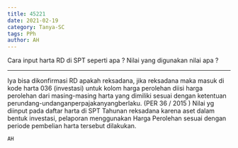 ```yaml
---
title: 45221
date: 2021-02-19
category: Tanya-SC
tags: PPh
author: AH
---
```


Cara input harta RD di SPT seperti apa ? Nilai yang digunakan nilai apa ?

---

Iya bisa dikonfirmasi RD apakah reksadana, jika reksadana maka masuk di kode harta 036 (investasi) untuk kolom harga perolehan diisi harga perolehan dari masing-masing harta yang dimiliki sesuai dengan ketentuan perundang-undanganperpajakanyangberlaku. (PER 36 / 2015 ) Nilai yg diinput pada daftar harta di SPT Tahunan reksadana karena aset dalam bentuk investasi, pelaporan menggunakan Harga Perolehan sesuai dengan periode pembelian harta tersebut dilakukan.

`AH`
